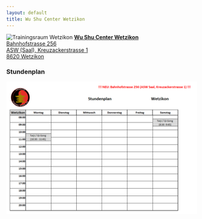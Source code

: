 ```yaml
---
layout: default
title: Wu Shu Center Wetzikon
---
```


<img class="ifloat-right" src="/images/raum_wetzikon.jpg" alt="Trainingsraum Wetzikon" width="200px">
<a href="https://search.ch/map/Wetzikon,Kreuzackerstr.1" target="_blank">
<strong>Wu Shu Center Wetzikon</strong><br>
Bahnhofstrasse 256<br>
ASW (Saal), Kreuzackerstrasse 1<br>
8620 Wetzikon
</a>

### Stundenplan

<img src="/images/stundenplaene/stundenplan-wetzikon.png" alt="Stundenplan Wetzikon">
